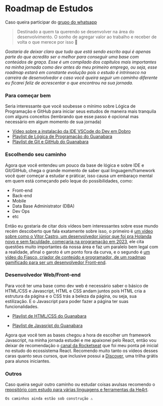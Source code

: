 # Roadmap de Estudos

Caso queira participar do [grupo do whatsapp](https://chat.whatsapp.com/JImL7jKS4FpC4AdLuh1PWE)

> Destinado a quem ta querendo se desenvolver na área do desenvolvimento. O sonho de agregar valor ao trabalho e receber de volta o que merece por isso 🙏

_Gostaria de deixar claro que tudo que está sendo escrito aqui é apenas parte do que acredito ser o melhor para conseguir uma base com conteúdos de graça. Esse é um compilado dos capítulos mais importantes na minha jornada como dev antes do meu primeiro emprego, ou seja, esse roadmap estará em constante evolução pois o estudo é intrínseco na carreira de desenvolvedor e caso você queira seguir um caminho diferente eu ficarei feliz de acrescentar o que encontrou na sua jornada._

### Para começar bem

Seria interessante que você soubesse o mínimo sobre Lógica de Programação e GitHub para iniciar seus estudos de maneira mais tranquila com alguns conceitos (lembrando que esse passo é opcional mas necessário em algum momento de sua jornada)

- [Vídeo sobre a instalação da IDE VSCode do Dev em Dobro](https://youtu.be/uxln1hT_Ev4)
- [Playlist de Lógica de Programação do Guanabara](https://www.youtube.com/watch?v=8mei6uVttho&list=PLHz_AreHm4dmSj0MHol_aoNYCSGFqvfXV&ab_channel=CursoemV%C3%ADdeo)
- [Playlist de Git e GitHub do Guanabara](https://www.youtube.com/watch?v=xEKo29OWILE&list=PLHz_AreHm4dm7ZULPAmadvNhH6vk9oNZA&pp=iAQB)

### Escolhendo seu caminho

Agora que você entendeu um pouco da base de lógica e sobre IDE e Git/GitHub, chega o grande momento de saber qual linguagem/framework você quer começar a estudar e práticar, isso causa um embaraço mental em quem está começando pelo leque do possibilidades, como:

- Front-end
- Back-end
- Mobile
- Data Base Administrator (DBA)
- Dev Ops
- etc

Então eu gostaria de citar dois vídeos bem interessantes sobre esse mundo recém descoberto que fala exatamente sobre isso, o primeiro é [um vídeo sobre como o Vitor Castro, um desenvolvedor júnior que foi pra Holanda novo e sem faculdade, começaria na programação em 2023](https://youtu.be/jN6mUNbsFMo), ele cita questões muito importantes da nossa área e faz um paralelo bem legal com a realidade, afinal o garoto é um ponto fora da curva, e o segundo é [um vídeo do Fiasco, criador de conteúdo e programador, de um roadmap gamificado para ser um desenvolvedor Front-end](https://youtu.be/A1BaZr82XJI).

### Desenvolvedor Web/Front-end

Para você ter uma base como dev web é necessário saber o básico de HTML/CSS e Javascript, HTML e CSS andam juntos pois HTML cria a estrutura da página e o CSS trás a beleza da página, ou seja, sua estilização. E o Javascript para poder fazer a página ter suas funcionalidades.

- [Playlist de HTML/CSS do Guanabara](https://www.youtube.com/watch?v=Ejkb_YpuHWs&list=PLHz_AreHm4dkZ9-atkcmcBaMZdmLHft8n&ab_channel=CursoemV%C3%ADdeo)

- [Playlist de Javasript do Guanabara](https://www.youtube.com/watch?v=1-w1RfGIov4&list=PLHz_AreHm4dlsK3Nr9GVvXCbpQyHQl1o1&ab_channel=CursoemV%C3%ADdeo)

Agora que você tem as bases chegou a hora de escolher um framework Javascript, na minha jornada estudei e me apaixonei pelo React, então vou deixar de recomendação o [canal da Rocketseat](<(https://www.youtube.com/@rocketseat)>) que foi meu ponta pé inicial no estudo do ecossistema React. Recomendo muito tanto os vídeos desses caras quanto seus cursos, que inclusive possui a [Discover](https://www.rocketseat.com.br/discover), uma trilha grátis para alunos iniciantes.

### Outros

Caso queira seguir outro caminho ou estudar coisas avulsas recomendo o [repositório com estudo para várias linguagens e ferramentas da He4rt](https://github.com/he4rt/4noobs).

``Os caminhos ainda estão sob construção ⚠️``
